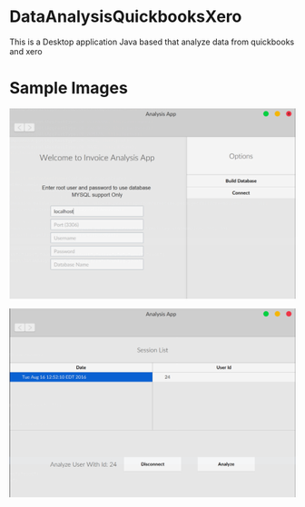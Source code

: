 # DataAnalysisQuickbooksXero
This is a Desktop application Java based that analyze data from quickbooks and xero
# Sample Images
![Analysis Desktop App](img/App.png)


![Analysis Desktop App](img/session_list.png)
